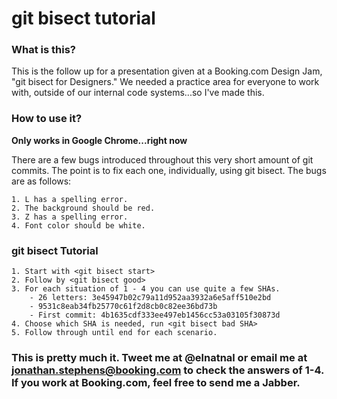 # git bisect tutorial

### What is this?
This is the follow up for a presentation given at a Booking.com Design Jam, "git bisect for Designers." We needed a practice area for everyone to work with, outside of our internal code systems...so I've made this.

### How to use it?
**Only works in Google Chrome...right now**

There are a few bugs introduced throughout this very short amount of git commits. The point is to fix each one, individually, using git bisect. The bugs are as follows:

	1. L has a spelling error.
	2. The background should be red.
	3. Z has a spelling error.
	4. Font color should be white.

### git bisect Tutorial

	1. Start with <git bisect start>
	2. Follow by <git bisect good>
	3. For each situation of 1 - 4 you can use quite a few SHAs. 
		- 26 letters: 3e45947b02c79a11d952aa3932a6e5aff510e2bd
		- 9531c8eab34fb25770c61f2d8cb0c82ee36bd73b
		- First commit: 4b1635cdf333ee497eb1456cc53a03105f30873d
	4. Choose which SHA is needed, run <git bisect bad SHA>
	5. Follow through until end for each scenario.


### This is pretty much it. Tweet me at @elnatnal or email me at jonathan.stephens@booking.com to check the answers of 1-4. If you work at Booking.com, feel free to send me a Jabber.
